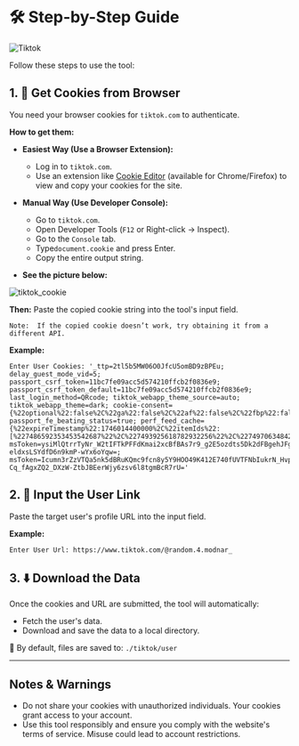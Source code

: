 
# 🛠️ Step-by-Step Guide

![Tiktok](https://github.com/user-attachments/assets/42e3cac9-2033-4254-89a3-a2f09259f1e4)


Follow these steps to use the tool:

## 1. 🔐 Get Cookies from Browser

You need your browser cookies for `tiktok.com` to authenticate.

**How to get them:**

*   **Easiest Way (Use a Browser Extension):**
    - Log in to `tiktok.com`.
    - Use an extension like [Cookie Editor](https://chromewebstore.google.com/detail/cookie-editor/hlkenndednhfkekhgcdicdfddnkalmdm) (available for Chrome/Firefox) to view and copy your cookies for the site.

*   **Manual Way (Use Developer Console):**
    - Go to `tiktok.com`.
    - Open Developer Tools (`F12` or Right-click -> Inspect).
    - Go to the `Console` tab.
    - Type`document.cookie` and press Enter.
    - Copy the entire output string.

*   **See the picture below:**

![tiktok_cookie](https://github.com/user-attachments/assets/176bb06c-c2b8-4397-b24a-fbd93c8371f2)

**Then:** Paste the copied cookie string into the tool's input field.

`Note:  If the copied cookie doesn’t work, try obtaining it from a different API.`

**Example:**
```text
Enter User Cookies: '_ttp=2tl5b5MW06O0JfcU5omBD9zBPEu; delay_guest_mode_vid=5; passport_csrf_token=11bc7fe09acc5d574210ffcb2f0836e9; passport_csrf_token_default=11bc7fe09acc5d574210ffcb2f0836e9; last_login_method=QRcode; tiktok_webapp_theme_source=auto; tiktok_webapp_theme=dark; cookie-consent={%22optional%22:false%2C%22ga%22:false%2C%22af%22:false%2C%22fbp%22:false%2C%22lip%22:false%2C%22bing%22:false%2C%22ttads%22:false%2C%22reddit%22:false%2C%22hubspot%22:false%2C%22version%22:%22v10%22}; passport_fe_beating_status=true; perf_feed_cache={%22expireTimestamp%22:1746014400000%2C%22itemIds%22:[%227486592353453542687%22%2C%227493925618782932256%22%2C%227497063484245413127%22]}; msToken=ysiMlQtrrTyNr_W2tIFTkPFFdKmai2xcBfBAs7r9_g2E5ozdts5Dk2dFBgehJFgqUWJFVfHNcNxHYI3FEHI1n5DPPABc4uvA36qQcov4laO_CTMw0m94-eldxsLSYdfD6n9kmP-wYx6oYqw=; msToken=Icumn3rZzVTQa5nk5dBRuKQmc9fcn8y5Y9HOO49K412E740fUVTFNbIukrN_HvpmVAvqK7YmwQtgTGGPi3uPf7JjEDSWi12PspN-Cq_fAgxZQ2_DXzW-ZtbJBEerWjy6zsv6l8tgmBcR7rU='
```

## 2. 🔗 Input the User Link

Paste the target user's profile URL into the input field.

**Example:**
```text
Enter User Url: https://www.tiktok.com/@random.4.modnar_
```

## 3. ⬇️ Download the Data

Once the cookies and URL are submitted, the tool will automatically:
*   Fetch the user's data.
*   Download and save the data to a local directory.

📁 By default, files are saved to: `./tiktok/user`

---

## Notes & Warnings

*   Do not share your cookies with unauthorized individuals. Your cookies grant access to your account.
*   Use this tool responsibly and ensure you comply with the website's terms of service. Misuse could lead to account restrictions.

